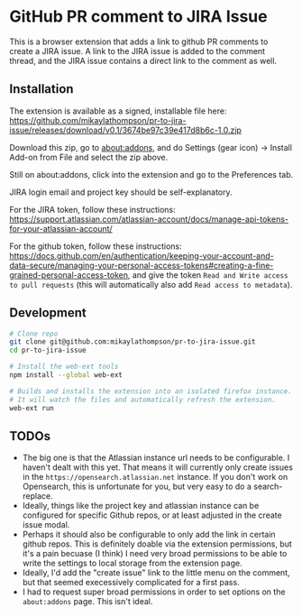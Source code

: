 # GitHub PR comment to JIRA Issue

This is a browser extension that adds a link to github PR comments to create a JIRA issue. A link to the JIRA issue is added to the comment thread, and the JIRA issue contains a direct link to the comment as well.


## Installation

The extension is available as a signed, installable file here: https://github.com/mikaylathompson/pr-to-jira-issue/releases/download/v0.1/3674be97c39e417d8b6c-1.0.zip

Download this zip, go to [about:addons](about:addons), and do Settings (gear icon) -> Install Add-on from File and select the zip above.

Still on about:addons, click into the extension and go to the Preferences tab.

JIRA login email and project key should be self-explanatory. 

For the JIRA token, follow these instructions: https://support.atlassian.com/atlassian-account/docs/manage-api-tokens-for-your-atlassian-account/

For the github token, follow these instructions: https://docs.github.com/en/authentication/keeping-your-account-and-data-secure/managing-your-personal-access-tokens#creating-a-fine-grained-personal-access-token, and give the token `Read and Write access to pull requests` (this will automatically also add `Read access to metadata`).


## Development

```sh
# Clone repo
git clone git@github.com:mikaylathompson/pr-to-jira-issue.git
cd pr-to-jira-issue

# Install the web-ext tools
npm install --global web-ext

# Builds and installs the extension into an isolated firefox instance.
# It will watch the files and automatically refresh the extension.
web-ext run
```


## TODOs
- The big one is that the Atlassian instance url needs to be configurable. I haven't dealt with this yet. That means it will currently only create issues in the `https://opensearch.atlassian.net` instance. If you don't work on Opensearch, this is unfortunate for you, but very easy to do a search-replace.
- Ideally, things like the project key and atlassian instance can be configured for specific Github repos, or at least adjusted in the create issue modal.
- Perhaps it should also be configurable to only add the link in certain github repos. This is definitely doable via the extension permissions, but it's a pain becuase (I think) I need very broad permissions to be able to write the settings to local storage from the extension page.
- Ideally, I'd add the "create issue" link to the little menu on the comment, but that seemed execessively complicated for a first pass.
- I had to request super broad permissions in order to set options on the `about:addons` page. This isn't ideal.
